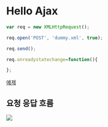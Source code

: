 #  Hello Ajax

```javascript
var req = new XMLHttpRequest();

req.open('POST', 'dummy.xml', true);

req.send();

req.onreadystatechange=function(){

};
```
[예제](assets/hello.html)

## 요청 응답 흐름

![](http://i.imgur.com/pUVGkKC.jpg)
